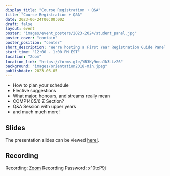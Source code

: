 ```yaml
---
display_title: "Course Registration + Q&A"
title: "Course Registration + Q&A"
date: 2023-06-24T00:00:00Z
draft: false
layout: event
poster: "images/event_posters/2023-2024/student_panel.jpg"
poster_cover: "contain"
poster_position: "center"
short_description: "We're hosting a First Year Registration Guide Panel. We’ll tell you everything you need to know!"
start_time: "12:00 - 1:00 PM EST"
location: "Zoom"
location_link: "https://forms.gle/YB3Ky9nnaJk3LLz26"
background: "images/orientation2018-min.jpeg"
publishdate: 2023-06-05
---
```

* How to plan your schedule
* Elective suggestions
* What major, honours, and streams really mean
* COMP1405/6 Z Section?
* Q&A Session with upper years
* and much much more!

## Slides
The presentation slides can be viewed [here!](/pdfs/2023-2024/Course-Registration-Student-Panel-Slides-2023-2024.pdf).

## Recording
Recording: [Zoom](https://carleton-ca.zoom.us/rec/share/HUyHPAIqYTlXQzv9qK1RDM88Ve4tTbFw3OimdNcFLb-8-FEUHpHi-dSME0AgTKwS.I__Rift3PBR_SeLT?startTime=1687622179000)
Recording Password: x^0tcP9j